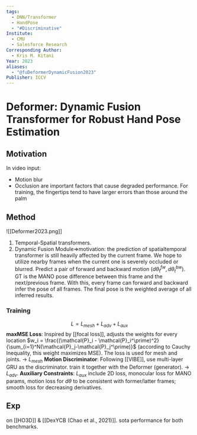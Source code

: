 ```yaml
---
tags:
  - DNN/Transformer
  - HandPose
  - "#Discriminative"
Institute:
  - CMU
  - Salesforce Research
Corresponding Author:
  - Kris M. Kitani
Year: 2023
aliases:
  - "@fuDeformerDynamicFusion2023"
Publisher: ICCV
---
```

# Deformer: Dynamic Fusion Transformer for Robust Hand Pose Estimation
## Motivation
In video input:
* Motion blur
* Occlusion
are important factors that cause degraded performance.
For training, the fingertips tend to have larger errors than those around the palm
## Method
![[Deformer2023.png]]
1. Temporal-Spatial transformers.
2. Dynamic Fusion Module=>motivation: the prediction of spatialtemporal transformer is still heavily affected by the current frame. We hope to utilize nearby frames when the current one is severely occluded or blurred.
	Predict a pair of forward and backward motion $(d\theta_t^{fw}, d\theta_{t}^{bw})$. GT is the MANO pose difference between this frame and the next/previous frame.
	With this, every frame can forward and backward infer the pose of all frames.
	The final pose is the weighted average of all inferred results.

### Training
$$L = L_{mesh} + L_{adv} + L_{aux}$$
**maxMSE Loss**: Inspired by [[focal loss]], adjusts the weights for every location $w_i = \frac{(\mathcal{P}_i - \mathcal{P}_i^\prime)^2}{\sum_{i=1}^N(\mathcal{P}_j-\mathcal{P}_j^\prime)}$ (according to Cauchy Inequality, this weight maximizes MSE).
The loss is used for mesh and joints. -> $L_{mesh}$
**Motion Discriminator**: Following [[VIBE]], use multi-layer GRU as the discriminator. train it together with the Deformer (generator). -> $L_{adv}$.
**Auxiliary Constraints**: $L_{aux}$  include 2D loss, monocular loss for MANO params, motion loss for $d\theta$ to be consistent with former/latter frames; smooth loss for decreasing derivatives.

## Exp
on [[HO3D]] & [[DexYCB (Chao et al., 2021)]].
sota performance for both benchmarks.